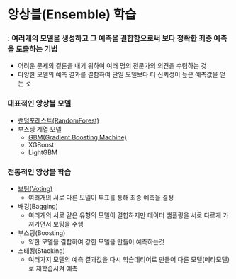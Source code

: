 # 앙상블(Ensemble) 학습
### : 여러개의 모델을 생성하고 그 예측을 결합함으로써 보다 정확한 최종 예측을 도출하는 기법
- 어려운 문제의 결론을 내기 위하여 여러 명의 전문가의 의견을 수렴하는 것
- 다양한 모델의 예측 결과를 결함하여 단일 모델보다 더 신뢰성이 높은 예측값을 얻는 것
### 대표적인 앙상블 모델
- [랜덤포레스트(RandomForest)](https://github.com/HwangHanJae/ml-definitive-guide-pratice/blob/ff15332588af20b3ff782e6ee1ca83f72a253800/classification/random_forest_training.ipynb)
- 부스팅 계열 모델
  - [GBM(Gradient Boosting Machine)](https://github.com/HwangHanJae/ml-definitive-guide-pratice/blob/b49bdf9711a603d9d25e6fbaaece7077c5e0c821/classification/gbm_training.ipynb)
  - XGBoost
  - LightGBM
### 전통적인 앙상블 학습
- [보팅(Voting)](https://github.com/HwangHanJae/ml-definitive-guide-pratice/blob/97270c41b1677b949f732d50d6323e1eeb82fd7e/classification/voting_learning.ipynb)
  - 여러개의 서로 다른 모델이 투표를 통해 최종 예측을 결정
- 배깅(Bagging)
  - 여러개의 서로 같은 유형의 모델이 결합하지만 데이터 샘플링을 서로 다르게 가져가면서 보팅을 수행
- 부스팅(Boosting)
  - 약한 모델을 결합하여 강한 모델을 만들어 예측하는것
- 스태킹(Stacking)
  - 여러가지 모델의 예측 결과값을 다시 학습데티어로 만들어 다른 모델(메타모델)로 재학습시켜 예측
